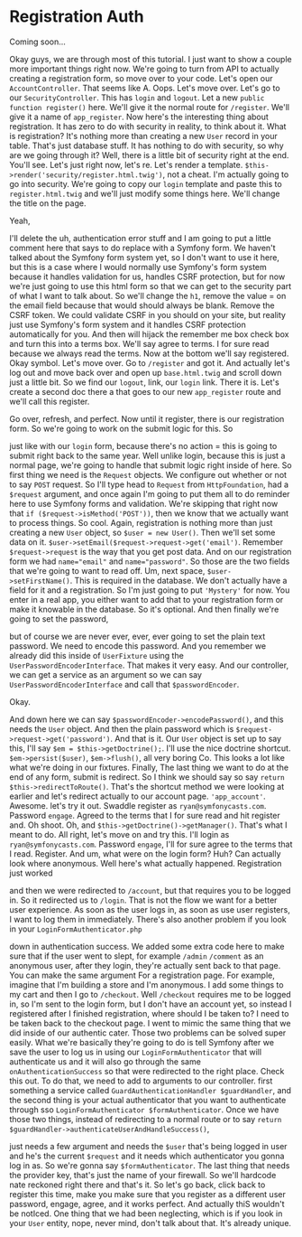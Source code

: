 # Registration Auth

Coming soon...

Okay guys, we are through most of this tutorial. I just want to show a couple more
important things right now. We're going to turn from API to actually creating a
registration form, so move over to your code. Let's open our `AccountController`. That
seems like A. Oops. Let's move over. Let's go to our `SecurityController`. This has
`login` and `logout`. Let a new `public function register()` here. We'll give it
the normal route for `/register`. We'll give it a name of `app_register`. Now here's the
interesting thing about registration. It has zero to do with security in reality, to
think about it. What is registration? It's nothing more than creating a new `User`
record in your table. That's just database stuff. It has nothing to do with security,
so why are we going through it? Well, there is a little bit of security right at the
end. You'll see. Let's just right now, let's re. Let's render a template. 
`$this->render('security/register.html.twig')`, not a cheat. I'm actually
going to go into security. We're going to copy our `login` template and paste this to
`register.html.twig` and we'll just modify some things here. We'll change the title on
the page.

Yeah,

I'll delete the uh, authentication error stuff and I am going to put a little comment
here that says to do replace with a Symfony form. We haven't talked about the Symfony
form system yet, so I don't want to use it here, but this is a case where I would
normally use Symfony's form system because it handles validation for us, handles CSRF
protection, but for now we're just going to use this html form so that we can get to
the security part of what I want to talk about. So we'll change the `h1`, remove the
value = on the email field because that would should always be blank. Remove the CSRF
token. We could validate CSRF in you should on your site, but reality just use
Symfony's form system and it handles CSRF protection automatically for you. And then
will hijack the remember me box check box and turn this into a terms box. We'll say
agree to terms. I for sure read because we always read the terms. Now at the bottom
we'll say registered. Okay symbol. Let's move over. Go to `/register` and got it. And
actually let's log out and move back over and open up `base.html.twig` and
scroll down just a little bit. So we find our `logout`, link, our `login` link. There it
is. Let's create a second doc there a that goes to our new `app_register` route and
we'll call this register.

Go over, refresh, and perfect. Now until it register, there is our registration form.
So we're going to work on the submit logic for this. So

just like with our `login` form, because there's no action = this is going to submit
right back to the same year. Well unlike login, because this is just a normal page,
we're going to handle that submit logic right inside of here. So first thing we need
is the `Request` objects. We configure out whether or not to say `POST` request. So I'll
type head to `Request` from `HttpFoundation`, had a `$request` argument, and once again I'm
going to put them all to do reminder here to use Symfony forms and validation. We're
skipping that right now that `if ($request->isMethod('POST'))`, then we know that we actually
want to process things. So cool. Again, registration is nothing more than just
creating a new `User` object, so `$user = new User()`. Then we'll set some data on it. 
`$user->setEmail($request->request->get('email')`. Remember `$request->request` is the way 
that you get post data. And on our registration form we had `name="email"` and `name="password"`. 
So those are the two fields that we're going to want to read off. Um, next space, 
`$user->setFirstName()`. This is required in the database. We don't actually have a field for 
it and a registration. So I'm just going to put `'Mystery'` for now. You enter in a real app, 
you either want to add that to your registration form or make it knowable in the database. 
So it's optional. And then finally we're going to set the password, 

but of course we are never ever, ever, ever going to set the plain text password. We
need to encode this password. And you remember we already did this inside of `UserFixture` 
using the `UserPasswordEncoderInterface`. That makes it very easy. And our
controller, we can get a service as an argument so we can say `UserPasswordEncoderInterface` 
and call that `$passwordEncoder`.

Okay.

And down here we can say `$passwordEncoder->encodePassword()`, and this needs the `User`
object. And then the plain password which is `$request->request->get('password')`. 
And that is it. Our `User` object is set up to say this, I'll say 
`$em = $this->getDoctrine();`. I'll use the nice doctrine shortcut. 
`$em->persist($user)`, `$em->flush()`, all very boring Co. This looks a lot like what we're doing in our
fixtures. Finally, The last thing we want to do at the end of any form, submit is
redirect. So I think we should say so say `return $this->redirectToRoute()`. That's the
shortcut method we were looking at earlier and let's redirect actually to our account
page. `'app_account'`. Awesome. let's try it out. Swaddle register as `ryan@symfonycasts.com`. 
Password `engage`. Agreed to the terms that I for sure read and hit register and. Oh shoot. 
Oh, and `$this->getDoctrine()->getManager()`. That's what I meant to do. All right, 
let's move on and try this. I'll login as `ryan@symfonycasts.com`. Password `engage`, 
I'll for sure agree to the terms that I read. Register. And um, what were on the 
login form? Huh? Can actually look where anonymous. Well here's what actually 
happened. Registration just worked

and then we were redirected to `/account`, but that requires you to be logged in. So it
redirected us to `/login`. That is not the flow we want for a better user experience.
As soon as the user logs in, as soon as use user registers, I want to log them in
immediately. There's also another problem if you look in your `LoginFormAuthenticator.php`

down in authentication success. We added some extra code here to make sure that if
the user went to slept, for example `/admin` `/comment` as an anonymous user, after they
login, they're actually sent back to that page. You can make the same argument For a
registration page. For example, imagine that I'm building a store and I'm anonymous.
I add some things to my cart and then I go to `/checkout`. Well `/checkout` requires me
to be logged in, so I'm sent to the login form, but I don't have an account yet, so
instead I registered after I finished registration, where should I be taken to? I
need to be taken back to the checkout page. I went to mimic the same thing that we
did inside of our authentic cater. Those two problems can be solved super easily.
What we're basically they're going to do is tell Symfony after we save the user to
log us in using our `LoginFormAuthenticator` that will authenticate us and it will
also go through the same `onAuthenticationSuccess` so that were redirected to the
right place. Check this out. To do that, we need to add to arguments to our
controller. first something a service called `GuardAuthenticationHandler $guardHandler`, 
and the second thing is your actual authenticator that you want to
authenticate through sso `LoginFormAuthenticator $formAuthenticator`. Once we have
those two things, instead of redirecting to a normal route or to say 
`return $guardHandler->authenticateUserAndHandleSuccess()`,

just needs a few argument and needs the `$user` that's being logged in user and he's the
current `$request` and it needs which authenticator you gonna log in as. So we're gonna
say `$formAuthenticator`. The last thing that needs the provider key, that's just the
name of your firewall. So we'll hardcode nate reckoned right there and that's it. So
let's go back, click back to register this time, make you make sure that you register
as a different user password, engage, agree, and it works perfect. And actually thiS
wouldn't be notIced. One thing that we had been neglecting, which is if you look in
your `User` entity, nope, never mind, don't talk about that. It's already unique.
